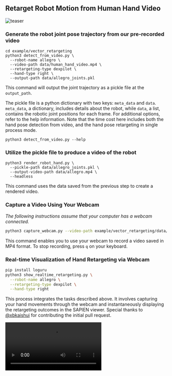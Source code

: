 ## Retarget Robot Motion from Human Hand Video

![teaser](teaser.webp)

### Generate the robot joint pose trajectory from our pre-recorded video

```shell
cd example/vector_retargeting
python3 detect_from_video.py \
  --robot-name allegro \
  --video-path data/human_hand_video.mp4 \
  --retargeting-type dexpilot \
  --hand-type right \
  --output-path data/allegro_joints.pkl 
```

This command will output the joint trajectory as a pickle file at the `output_path`.

The pickle file is a python dictionary with two keys: `meta_data` and `data`. `meta_data`, a dictionary, includes
details about the robot, while `data`, a list, contains the robotic joint positions for each frame. For additional
options, refer to the help information. Note that the time cost here includes both the hand pose detection from video,
and the hand pose retargeting in single process mode.

```shell
python3 detect_from_video.py --help
```

### Utilize the pickle file to produce a video of the robot

```shell
python3 render_robot_hand.py \
  --pickle-path data/allegro_joints.pkl \
  --output-video-path data/allegro.mp4 \
  --headless
```

This command uses the data saved from the previous step to create a rendered video.

### Capture a Video Using Your Webcam

*The following instructions assume that your computer has a webcam connected.*

```bash
python3 capture_webcam.py --video-path example/vector_retargeting/data/my_human_hand_video.mp4
```

This command enables you to use your webcam to record a video saved in MP4 format. To stop recording, press `q` on your
keyboard.

### Real-time Visualization of Hand Retargeting via Webcam

```bash
pip install loguru
python3 show_realtime_retargeting.py \
  --robot-name allegro \
  --retargeting-type dexpilot \
  --hand-type right 
```

This process integrates the tasks described above. It involves capturing your hand movements through the webcam and
instantaneously displaying the retargeting outcomes in the SAPIEN viewer. Special thanks
to [@xbkaishui](https://github.com/xbkaishui) for contributing the initial pull request.

![realtime_example](data/realtime_example.mp4)





